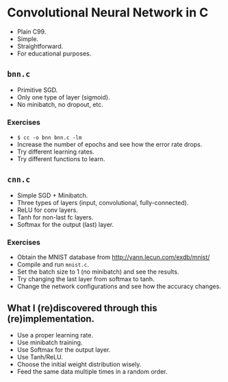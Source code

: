 # Convolutional Neural Network in C

 * Plain C99.
 * Simple.
 * Straightforward.
 * For educational purposes.

## `bnn.c`

 * Primitive SGD.
 * Only one type of layer (sigmoid).
 * No minibatch, no dropout, etc.

### Exercises

 * `$ cc -o bnn bnn.c -lm`
 * Increase the number of epochs and see how the error rate drops.
 * Try different learning rates.
 * Try different functions to learn.

## `cnn.c`

 * Simple SGD + Minibatch.
 * Three types of layers (input, convolutional, fully-connected).
 * ReLU for conv layers.
 * Tanh for non-last fc layers.
 * Softmax for the output (last) layer.

### Exercises

 * Obtain the MNIST database from http://yann.lecun.com/exdb/mnist/
 * Compile and run `mnist.c`.
 * Set the batch size to 1 (no minibatch) and see the results.
 * Try changing the last layer from softmax to tanh.
 * Change the network configurations and see how the accuracy changes.

## What I (re)discovered through this (re)implementation.

 * Use a proper learning rate.
 * Use minibatch training.
 * Use Softmax for the output layer.
 * Use Tanh/ReLU.
 * Choose the initial weight distribution wisely.
 * Feed the same data multiple times in a random order.
